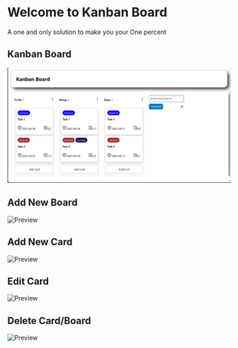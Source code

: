 # Welcome to Kanban Board
A one and only solution to make you your One percent 

## Kanban Board
![Preview](https://github.com/PKan06/Kanban/blob/main/gallery/Add%20New%20Board.png?raw=true)
## Add New Board
![Preview]()
## Add New Card
![Preview]()
## Edit Card
![Preview]()
## Delete Card/Board
![Preview]()